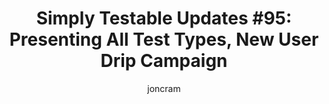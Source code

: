 ---
title: "Simply Testable Updates #95: Presenting All Test Types, New User Drip Campaign"
author: joncram
newsletter:
    issue_number: 95th
    url: https://us5.campaign-archive1.com/?u=ac75e33d993d2b502e333ddd0&amp;id=b5e4aa5d05
    highlights:
      - <a href="https://us5.campaign-archive1.com/?u=ac75e33d993d2b502e333ddd0&amp;id=b5e4aa5d05#mobile-ready-dashboard">Presenting All Test Types</a>
      - <a href="https://us5.campaign-archive1.com/?u=ac75e33d993d2b502e333ddd0&amp;id=b5e4aa5d05#mobile-ready-everything-else">New User Drip Campaign</a>
    closing_sentence: Expect the next newsletter in a week from now on 2 July 2014
---